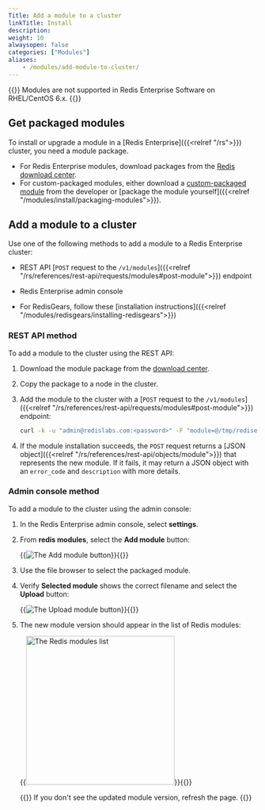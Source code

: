 ```yaml
---
Title: Add a module to a cluster
linkTitle: Install
description:
weight: 10
alwaysopen: false
categories: ["Modules"]
aliases:
    - /modules/add-module-to-cluster/
---
```


{{<note>}}
Modules are not supported in Redis Enterprise Software on RHEL/CentOS 6.x.
{{</note>}}

## Get packaged modules

To install or upgrade a module in a [Redis Enterprise]({{<relref "/rs">}}) cluster, you need a module package.

- For Redis Enterprise modules, download packages from the [Redis download center](https://redislabs.com/download-center/modules/).
- For custom-packaged modules, either download a [custom-packaged module](https://redislabs.com/community/redis-modules-hub/) from the developer or [package the module yourself]({{<relref "/modules/install/packaging-modules">}}).

## Add a module to a cluster

Use one of the following methods to add a module to a Redis Enterprise cluster:

- REST API [`POST` request to the `/v1/modules`]({{<relref "/rs/references/rest-api/requests/modules#post-module">}}) endpoint

- Redis Enterprise admin console

- For RedisGears, follow these [installation instructions]({{<relref "/modules/redisgears/installing-redisgears">}})

### REST API method

To add a module to the cluster using the REST API:

1. Download the module package from the [download center](https://redis.com/redis-enterprise-software/download-center/modules/).

1. Copy the package to a node in the cluster.

1. Add the module to the cluster with a [`POST` request to the `/v1/modules`]({{<relref "/rs/references/rest-api/requests/modules#post-module">}}) endpoint:

    ```sh
    curl -k -u "admin@redislabs.com:<password>" -F "module=@/tmp/redisearch.Linux-ubuntu16.04-x86_64.2.2.6.zip" https://localhost:9443/v1/modules
    ```

1. If the module installation succeeds, the `POST` request returns a [JSON object]({{<relref "/rs/references/rest-api/objects/module">}}) that represents the new module. If it fails, it may return a JSON object with an `error_code` and `description` with more details.

### Admin console method

To add a module to the cluster using the admin console:

1. In the Redis Enterprise admin console, select **settings**.
1. From **redis modules**, select the **Add module** button:

    {{<image filename="images/rs/button-add-module.png" alt="The Add module button">}}{{</image>}}

1. Use the file browser to select the packaged module.
1. Verify **Selected module** shows the correct filename and select the **Upload** button:

    {{<image filename="images/rs/button-upload-module.png" alt="The Upload module button">}}{{</image>}}

1. The new module version should appear in the list of Redis modules:


    {{<image filename="images/rs/settings-modules-list.png" width="300px" alt="The Redis modules list">}}{{</image>}}

    {{<note>}}
If you don't see the updated module version, refresh the page.
    {{</note>}}
